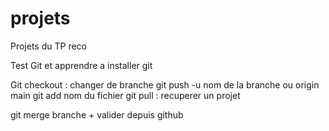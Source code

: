 # projets
Projets du TP reco

Test Git et apprendre a installer git

Git checkout : changer de branche
git push -u  nom de la branche ou  origin main
git add nom du fichier
git pull : recuperer un projet

git merge branche + valider depuis github


